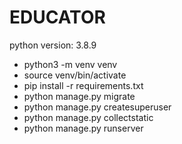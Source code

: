 # EDUCATOR

python version: 3.8.9

- python3 -m venv venv
- source venv/bin/activate
- pip install -r requirements.txt
- python manage.py migrate
- python manage.py createsuperuser
- python manage.py collectstatic
- python manage.py runserver
